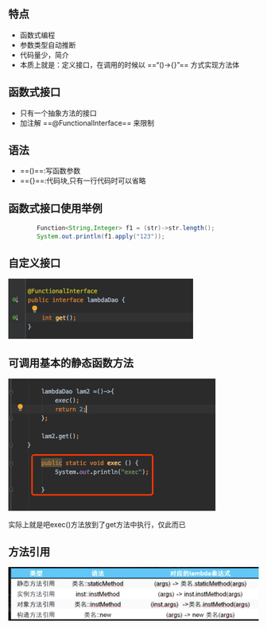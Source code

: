## 特点
- 函数式编程
- 参数类型自动推断
- 代码量少，简介
- 本质上就是：定义接口，在调用的时候以 ==“()->{}”== 方式实现方法体

## 函数式接口
- 只有一个抽象方法的接口
- 加注解 ==@FunctionalInterface== 来限制

## 语法
- ==()==:写函数参数
- =={}==:代码块,只有一行代码时可以省略
 
## 函数式接口使用举例
```java
        Function<String,Integer> f1 = (str)->str.length();
        System.out.println(f1.apply("123"));
```

## 自定义接口
![title](https://raw.githubusercontent.com/zhouyubiu/gitnotes_images/master/gitnote/2020/04/19/1587274423731-1587274423756.png)


## 可调用基本的静态函数方法

![title](https://raw.githubusercontent.com/zhouyubiu/gitnotes_images/master/gitnote/2020/04/19/1587275778349-1587275778351.png)

实际上就是吧exec()方法放到了get方法中执行，仅此而已


## 方法引用

![title](https://raw.githubusercontent.com/zhouyubiu/gitnotes_images/master/gitnote/2020/04/07/1586237802629-1586237802639.png)
 




